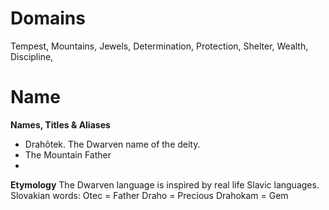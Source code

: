 # Domains
Tempest, Mountains, Jewels, Determination, Protection, Shelter, Wealth, Discipline,
# Name
**Names, Titles & Aliases**
- Drahôtek. The Dwarven name of the deity. 
- The Mountain Father
- 

**Etymology**
The Dwarven language is inspired by real life Slavic languages. 
Slovakian words:
Otec = Father
Draho = Precious
Drahokam = Gem

